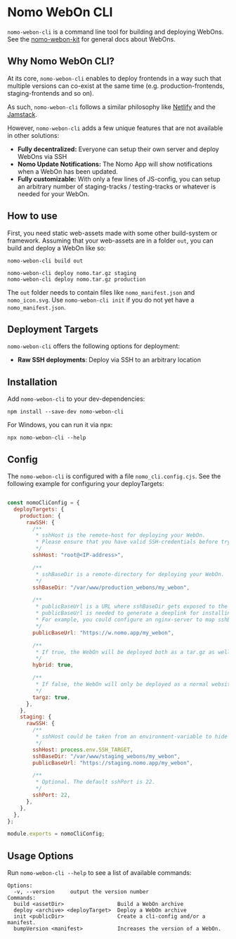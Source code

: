 # Nomo WebOn CLI

`nomo-webon-cli` is a command line tool for building and deploying WebOns.
See the [nomo-webon-kit](https://github.com/nomo-app/nomo-webon-kit) for general docs about WebOns.

## Why Nomo WebOn CLI?

At its core, `nomo-webon-cli` enables to deploy frontends in a way such that multiple versions can co-exist at the same time (e.g. production-frontends, staging-frontends and so on).

As such, `nomo-webon-cli` follows a similar philosophy like [Netlify](https://www.netlify.com) and the [Jamstack](https://jamstack.org/).

However, `nomo-webon-cli` adds a few unique features that are not available in other solutions:

- **Fully decentralized:** Everyone can setup their own server and deploy WebOns via SSH
- **Nomo Update Notifications:** The Nomo App will show notifications when a WebOn has been updated.
- **Fully customizable:** With only a few lines of JS-config, you can setup an arbitrary number of staging-tracks / testing-tracks or whatever is needed for your WebOn.

## How to use

First, you need static web-assets made with some other build-system or framework.
Assuming that your web-assets are in a folder `out`, you can build and deploy a WebOn like so:

```
nomo-webon-cli build out

nomo-webon-cli deploy nomo.tar.gz staging
nomo-webon-cli deploy nomo.tar.gz production
```

The `out` folder needs to contain files like `nomo_manifest.json` and `nomo_icon.svg`.
Use `nomo-webon-cli init` if you do not yet have a `nomo_manifest.json`.

## Deployment Targets

`nomo-webon-cli` offers the following options for deployment:

- **Raw SSH deployments**: Deploy via SSH to an arbitrary location

## Installation

Add `nomo-webon-cli` to your dev-dependencies:

`npm install --save-dev nomo-webon-cli`

For Windows, you can run it via npx:

`npx nomo-webon-cli --help`

## Config

The `nomo-webon-cli` is configured with a file `nomo_cli.config.cjs`.
See the following example for configuring your deployTargets:

```JavaScript

const nomoCliConfig = {
  deployTargets: {
    production: {
      rawSSH: {
        /**
         * sshHost is the remote-host for deploying your WebOn.
         * Please ensure that you have valid SSH-credentials before trying to deploy anything.
         */
        sshHost: "root@<IP-address>",

        /**
         * sshBaseDir is a remote-directory for deploying your WebOn.
         */
        sshBaseDir: "/var/www/production_webons/my_webon",

        /**
         * publicBaseUrl is a URL where sshBaseDir gets exposed to the Internet.
         * publicBaseUrl is needed to generate a deeplink for installing your WebOn.
         * For example, you could configure an nginx-server to map sshBaseDir to a publicBaseUrl.
         */
        publicBaseUrl: "https://w.nomo.app/my_webon",

        /**
         * If true, the WebOn will be deployed both as a tar.gz as well as a normal website.
         */
        hybrid: true,

        /**
         * If false, the WebOn will only be deployed as a normal website.
         */
        targz: true,
      },
    },
    staging: {
      rawSSH: {
        /**
         * sshHost could be taken from an environment-variable to hide your target IP address.
         */
        sshHost: process.env.SSH_TARGET,
        sshBaseDir: "/var/www/staging_webons/my_webon",
        publicBaseUrl: "https://staging.nomo.app/my_webon",

        /**
         * Optional. The default sshPort is 22.
         */
        sshPort: 22,
      },
    },
  },
};

module.exports = nomoCliConfig;
```

## Usage Options

Run `nomo-webon-cli --help` to see a list of available commands:

```
Options:
  -v, --version     output the version number
Commands:
  build <assetDir>                 Build a WebOn archive
  deploy <archive> <deployTarget>  Deploy a WebOn archive
  init <publicDir>                 Create a cli-config and/or a manifest.
  bumpVersion <manifest>           Increases the version of a WebOn.
```
